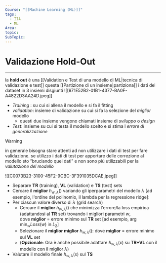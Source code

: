 ```yaml
---
Course: "[[Machine Learning (ML)]]"
tags:
  - IIA
  - ML
Area: 
topic: 
SubTopic:
---
```

# Validazione Hold-Out
---
la  __hold out__ è una [[Validation e Test di una modello di ML|tecnica di validazione e test]]  questa [[Partizione di un insieme|partiziona]] i dati del dataset in 3 insiemi disgiunti 
![[971E52B2-01B1-4377-BA0F-A4822D3AA24D.jpeg]] 
- _Training_ : su cui si allena il modello e si fa il fitting
- _validation_: insieme di validazione su cui si fa la selezione del _miglior_ modello 
	- questi due insieme vengono chiamati insieme di _sviluppo_ o _design_ 
-  _Test_: insieme su cui si testa il modello scelto e si stima l _errore di generalizzazione_


>[!warning]
>in generale bisogna stare attenti ad non utilizzare i dati di test per fare validazione. se utilizzo i dati di test per apportare delle correzione al modello sto ”bruciando quei dati” e non sono più utilizzabili per la _valutazione del modello_ 


![[C0073B23-3100-45F2-9CBC-3F391035DCAE.jpeg]]


- Separare __TR__ (training), __VL__ (validation) e __TS__ (test) sets  
- Cercare il __miglior__ $h_{w,\lambda}()$ variando gli iperparametri del modello $\lambda$ [ad esempio, l'ordine del polinomio, il lambda per la regressione ridge]:  
- Per ciascun valore diverso di $\lambda$ (grid search)  
  - Cercare il __miglior__ $h_{w,\lambda}()$ che minimizza l'errore/la loss empirica (adattandosi al __TR__ set) trovando i migliori parametri $w$,  
    dove __miglior__ = errore minimo sul __TR__ set [ad esempio, $\arg\min_w Loss(w)$ in $L_2$]  
  - Selezionare il __miglior miglior__ $h_{w,\lambda}()$: dove __miglior__ = errore minimo sul __VL__ set  
  - (__Opzionale__: Ora è anche possibile adattare $h_{w,\lambda}(x)$ su __TR+VL__ con il modello con il miglior $\lambda$)  
- Valutare il modello finale $h_{w,\lambda}(x)$ sul __TS__  


